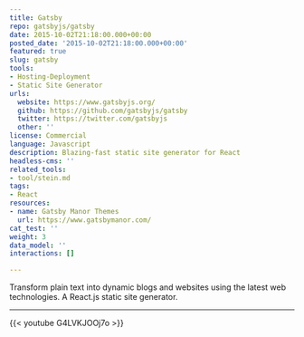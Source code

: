 ```yaml
---
title: Gatsby
repo: gatsbyjs/gatsby
date: 2015-10-02T21:18:00.000+00:00
posted_date: '2015-10-02T21:18:00.000+00:00'
featured: true
slug: gatsby
tools:
- Hosting-Deployment
- Static Site Generator
urls:
  website: https://www.gatsbyjs.org/
  github: https://github.com/gatsbyjs/gatsby
  twitter: https://twitter.com/gatsbyjs
  other: ''
license: Commercial
language: Javascript
description: Blazing-fast static site generator for React
headless-cms: ''
related_tools:
- tool/stein.md
tags:
- React
resources:
- name: Gatsby Manor Themes
  url: https://www.gatsbymanor.com/
cat_test: ''
weight: 3
data_model: ''
interactions: []

---
```

Transform plain text into dynamic blogs and websites using the latest web technologies. A React.js static site generator.

--- 

{{< youtube G4LVKJOOj7o >}}